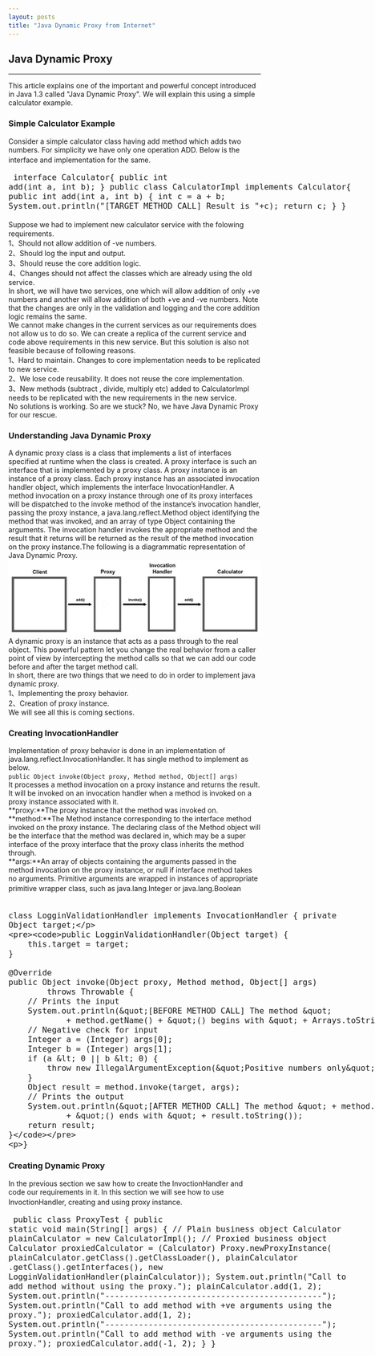 ```yaml
---
layout: posts
title: "Java Dynamic Proxy from Internet"
---
```


## Java Dynamic Proxy
----------------------------------
This article explains one of the important and powerful concept introduced in Java 1.3 called "Java Dynamic Proxy". We will explain this using a simple calculator example.
### Simple Calculator Example
Consider a simple calculator class having add method which adds two numbers. For simplicity we have only one operation ADD. Below is the interface and implementation for the same.
<font size=4px>
<xmp class="prettyprint linenums">
interface Calculator{
	public int add(int a, int b);
}
public class CalculatorImpl implements Calculator{
	public int add(int a, int b) {
		int c = a + b;
		System.out.println("[TARGET METHOD CALL] Result is "+c);
		return c;
	}
}
</xmp>
</font>
Suppose we had to implement new calculator service with the folowing requirements.     
1、Should not allow addition of -ve numbers.     
2、Should log the input and output.      
3、Should reuse the core addition logic.      
4、Changes should not affect the classes which are already using the old service.      
In short, we will have two services, one which will allow addition of only +ve numbers and another will allow addition of both +ve and -ve numbers. Note that the changes are only in the validation and logging and the core addition logic remains the same.     
We cannot make changes in the current services as our requirements does not allow us to do so. We can create a replica of the current service and code above requirements in this new service. But this solution is also not feasible because of following reasons.      
1、Hard to maintain. Changes to core implementation needs to be replicated to new service.       
2、We lose code reusability. It does not reuse the core implementation.        
3、New methods (subtract , divide, multiply etc) added to CalculatorImpl needs to be replicated with the new requirements in the new service.      
No solutions is working. So are we stuck? No, we have Java Dynamic Proxy for our rescue.
### Understanding Java Dynamic Proxy
A dynamic proxy class is a class that implements a list of interfaces specified at runtime when the class is created. A proxy interface is such an interface that is implemented by a proxy class. A proxy instance is an instance of a proxy class. Each proxy instance has an associated invocation handler object, which implements the interface InvocationHandler. A method invocation on a proxy instance through one of its proxy interfaces will be dispatched to the invoke method of the instance’s invocation handler, passing the proxy instance, a java.lang.reflect.Method object identifying the method that was invoked, and an array of type Object containing the arguments. The invocation handler invokes the appropriate method and the result that it returns will be returned as the result of the method invocation on the proxy instance.The following is a diagrammatic representation of Java Dynamic Proxy.      
![Diagrammatic representation of Java Dynamic Proxy](/images/Java/Proxy_Diagram.jpg)     
A dynamic proxy is an instance that acts as a pass through to the real object. This powerful pattern let you change the real behavior from a caller point of view by intercepting the method calls so that we can add our code before and after the target method call.      
In short, there are two things that we need to do in order to implement java dynamic proxy.     
1、Implementing the proxy behavior.     
2、Creation of proxy instance.     
We will see all this is coming sections.
### Creating InvocationHandler
Implementation of proxy behavior is done in an implementation of java.lang.reflect.InvocationHandler. It has single method to implement as below.     
`public Object invoke(Object proxy, Method method, Object[] args)`     
It processes a method invocation on a proxy instance and returns the result. It will be invoked on an invocation handler when a method is invoked on a proxy instance associated with it.     
**proxy:**The proxy instance that the method was invoked on.     
**method:**The Method instance corresponding to the interface method invoked on the proxy instance. The declaring class of the Method object will be the interface that the method was declared in, which may be a super interface of the proxy interface that the proxy class inherits the method through.     
**args:**An array of objects containing the arguments passed in the method invocation on the proxy instance, or null if interface method takes no arguments. Primitive arguments are wrapped in instances of appropriate primitive wrapper class, such as java.lang.Integer or java.lang.Boolean
<font size=4px>
<xmp class="prettyprint linenums">
class LogginValidationHandler implements InvocationHandler {
	private Object target;

	public LogginValidationHandler(Object target) {
		this.target = target;
	}

	@Override
	public Object invoke(Object proxy, Method method, Object[] args)
			throws Throwable {
		// Prints the input
		System.out.println("[BEFORE METHOD CALL] The method "
				+ method.getName() + "() begins with " + Arrays.toString(args));
		// Negative check for input
		Integer a = (Integer) args[0];
		Integer b = (Integer) args[1];
		if (a < 0 || b < 0) {
			throw new IllegalArgumentException("Positive numbers only");
		}
		Object result = method.invoke(target, args);
		// Prints the output
		System.out.println("[AFTER METHOD CALL] The method " + method.getName()
				+ "() ends with " + result.toString());
		return result;
	}
}
</xmp>
</font>
### Creating Dynamic Proxy
In the previous section we saw how to create the InvoctionHandler and code our requirements in it. In this section we will see how to use InvoctionHandler, creating and using proxy instance.
<font size=4px>
<xmp class="prettyprint linenums">
public class ProxyTest {
	public static void main(String[] args) {
		// Plain business object
		Calculator plainCalculator = new CalculatorImpl();
		// Proxied business object
		Calculator proxiedCalculator = (Calculator) Proxy.newProxyInstance(
				plainCalculator.getClass().getClassLoader(), plainCalculator
						.getClass().getInterfaces(),
				new LogginValidationHandler(plainCalculator));
		System.out.println("Call to add method without using the proxy.");
		plainCalculator.add(1, 2);
		System.out.println("---------------------------------------------");
		System.out.println("Call to add method with +ve arguments using the proxy.");
		proxiedCalculator.add(1, 2);
		System.out.println("---------------------------------------------");
		System.out.println("Call to add method with -ve arguments using the proxy.");
		proxiedCalculator.add(-1, 2);
	}
}
</xmp>
</font>

<font size=4px>
<xmp class="prettyprint linenums">

</xmp>
</font>
